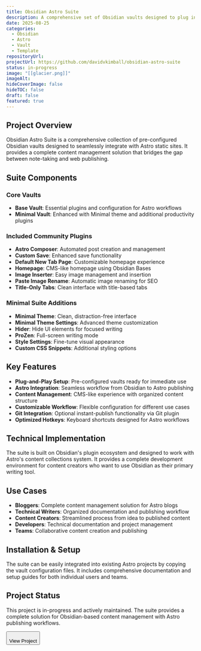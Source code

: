 ```yaml
---
title: Obsidian Astro Suite
description: A comprehensive set of Obsidian vaults designed to plug into your Astro website for seamless writing and publishing workflows.
date: 2025-08-25
categories:
  - Obsidian
  - Astro
  - Vault
  - Template
repositoryUrl:
projectUrl: https://github.com/davidvkimball/obsidian-astro-suite
status: in-progress
image: "[[glacier.png]]"
imageAlt:
hideCoverImage: false
hideTOC: false
draft: false
featured: true
---
```

## Project Overview

Obsidian Astro Suite is a comprehensive collection of pre-configured Obsidian vaults designed to seamlessly integrate with Astro static sites. It provides a complete content management solution that bridges the gap between note-taking and web publishing.

## Suite Components

### Core Vaults
- **Base Vault**: Essential plugins and configuration for Astro workflows
- **Minimal Vault**: Enhanced with Minimal theme and additional productivity plugins

### Included Community Plugins
- **Astro Composer**: Automated post creation and management
- **Custom Save**: Enhanced save functionality
- **Default New Tab Page**: Customizable homepage experience
- **Homepage**: CMS-like homepage using Obsidian Bases
- **Image Inserter**: Easy image management and insertion
- **Paste Image Rename**: Automatic image renaming for SEO
- **Title-Only Tabs**: Clean interface with title-based tabs

### Minimal Suite Additions
- **Minimal Theme**: Clean, distraction-free interface
- **Minimal Theme Settings**: Advanced theme customization
- **Hider**: Hide UI elements for focused writing
- **ProZen**: Full-screen writing mode
- **Style Settings**: Fine-tune visual appearance
- **Custom CSS Snippets**: Additional styling options

## Key Features

- **Plug-and-Play Setup**: Pre-configured vaults ready for immediate use
- **Astro Integration**: Seamless workflow from Obsidian to Astro publishing
- **Content Management**: CMS-like experience with organized content structure
- **Customizable Workflow**: Flexible configuration for different use cases
- **Git Integration**: Optional instant-publish functionality via Git plugin
- **Optimized Hotkeys**: Keyboard shortcuts designed for Astro workflows

## Technical Implementation

The suite is built on Obsidian's plugin ecosystem and designed to work with Astro's content collections system. It provides a complete development environment for content creators who want to use Obsidian as their primary writing tool.

## Use Cases

- **Bloggers**: Complete content management solution for Astro blogs
- **Technical Writers**: Organized documentation and publishing workflow
- **Content Creators**: Streamlined process from idea to published content
- **Developers**: Technical documentation and project management
- **Teams**: Collaborative content creation and publishing

## Installation & Setup

The suite can be easily integrated into existing Astro projects by copying the vault configuration files. It includes comprehensive documentation and setup guides for both individual users and teams.

## Project Status

This project is in-progress and actively maintained. The suite provides a complete solution for Obsidian-based content management with Astro publishing workflows.

<a href="https://github.com/davidvkimball/obsidian-astro-suite" class="no-styling no-underline" target="_blank"><button class="btn btn-primary w-full">  
    View Project  
  </button></a>

